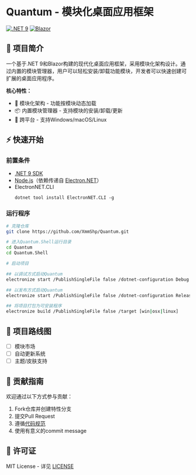 # Quantum - 模块化桌面应用框架

[![.NET 9](https://img.shields.io/badge/.NET-9-512BD4)](https://dotnet.microsoft.com/)
[![Blazor](https://img.shields.io/badge/Blazor-WebAssembly-blue)](https://dotnet.microsoft.com/apps/aspnet/web-apps/blazor)

## 🌟 项目简介

一个基于.NET 9和Blazor构建的现代化桌面应用框架，采用模块化架构设计。通过内置的模块管理器，用户可以轻松安装/卸载功能模块，开发者可以快速创建可扩展的桌面应用程序。

**核心特性：**
- 🧩 模块化架构 - 功能按模块动态加载
- 📦 内置模块管理器 - 支持模块的安装/卸载/更新
- 🚀 跨平台 - 支持Windows/macOS/Linux

## ⚡ 快速开始

### 前置条件
- [.NET 9 SDK](https://dotnet.microsoft.com/download/dotnet/9.0)
- [Node.js](https://nodejs.org/en/download/)（依赖传递自 [Electron.NET](https://github.com/ElectronNET/Electron.NET)）
- ElectronNET.CLI
    ```
    dotnet tool install ElectronNET.CLI -g
    ```

### 运行程序
```bash
# 克隆仓库
git clone https://github.com/XmmShp/Quantum.git

# 进入Quantum.Shell运行目录
cd Quantum
cd Quantum.Shell

# 启动项目

## 以调试方式启动Quantum
electronize start /PublishSingleFile false /dotnet-configuration Debug

## 以发布方式启动Quantum
electronize start /PublishSingleFile false /dotnet-configuration Release

## 将项目打包为可安装程序
electronize build /PublishSingleFile false /target [win|osx|linux] 
```

## 🚧 项目路线图
- [ ] 模块市场
- [ ] 自动更新系统
- [ ] 主题/皮肤支持

## 🤝 贡献指南
欢迎通过以下方式参与贡献：
1. Fork仓库并创建特性分支
2. 提交Pull Request
3. 遵循[代码规范](CONTRIBUTING.md)
4. 使用有意义的commit message

## 📄 许可证
MIT License - 详见 [LICENSE](LICENSE)